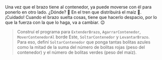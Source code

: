 <gs-attire attire-url="https://raw.githubusercontent.com/MumukiProject/mumuki-guia-gobstones-brazos-roboticos/master/assets/attires/config_1581000611416.json"></gs-attire>

Una vez que el brazo tiene al contenedor, ya puede moverse con él para ponerlo en otro lado. ¿Dónde? :thinking: En el tren que distribuirá el maíz :steam_locomotive:. ¡Cuidado! Cuando el brazo suelta cosas, tiene que hacerlo despacio, por lo que la fuerza con la que lo haga, va a cambiar. :wink:

> Construí el programa para `ExtenderBrazo`, `AgarrarContenedor`, `MoverContenedorAl` borde Este, `SoltarContenedor` y `LevantarBrazo`. Para eso, definí `SoltarContenedor` que ponga tantas bolitas azules como la mitad de la suma del número de bolitas rojas (peso del contenedor) y el número de bolitas verdes (peso del maíz).